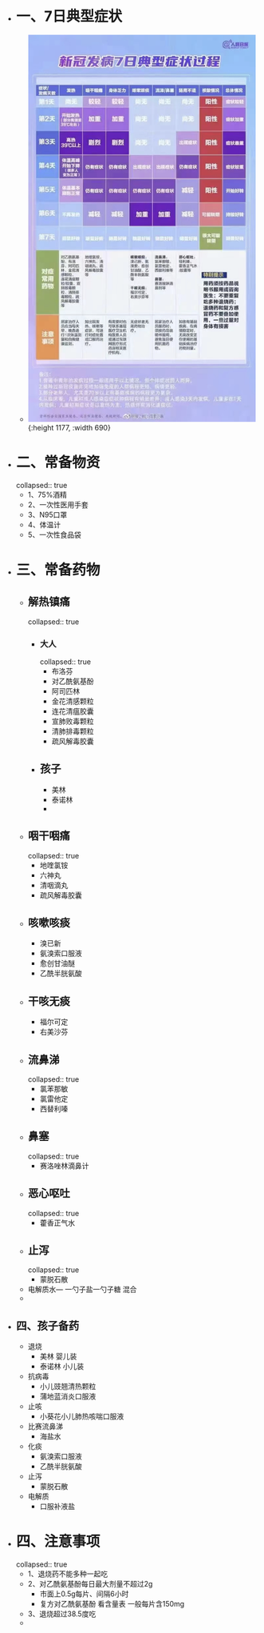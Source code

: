 - # 一、7日典型症状
	- ![image.png](../assets/image_1670939680474_0.png){:height 1177, :width 690}
- # 二、常备物资
  collapsed:: true
	- 1、75%酒精
	- 2、一次性医用手套
	- 3、N95口罩
	- 4、体温计
	- 5、一次性食品袋
- # 三、常备药物
	- ## 解热镇痛
	  collapsed:: true
		- ### 大人
		  collapsed:: true
			- 布洛芬
			- 对乙酰氨基酚
			- 阿司匹林
			- 金花清感颗粒
			- 连花清瘟胶囊
			- 宣肺败毒颗粒
			- 清肺排毒颗粒
			- 疏风解毒胶囊
		- ## 孩子
			- 美林
			- 泰诺林
			-
	- ## 咽干咽痛
	  collapsed:: true
		- 地喹氯铵
		- 六神丸
		- 清咽滴丸
		- 疏风解毒胶囊
	- ## 咳嗽咳痰
		- 溴已新
		- 氨溴索口服液
		- 愈创甘油醚
		- 乙酰半胱氨酸
	- ## 干咳无痰
		- 福尔可定
		- 右美沙芬
	- ## 流鼻涕
	  collapsed:: true
		- 氯苯那敏
		- 氯雷他定
		- 西替利嗪
	- ## 鼻塞
	  collapsed:: true
		- 赛洛唑林滴鼻计
	- ## 恶心呕吐
	  collapsed:: true
		- 藿香正气水
	- ## 止泻
	  collapsed:: true
		- 蒙脱石散
	- 电解质水— 一勺子盐一勺子糖 混合
	-
- ## 四、孩子备药
	- 退烧
		- 美林        婴儿装
		- 泰诺林    小儿装
	- 抗病毒
		- 小儿豉翘清热颗粒
		- 蒲地蓝消炎口服液
	- 止咳
		- 小葵花小儿肺热咳喘口服液
	- 比赛流鼻涕
		- 海盐水
	- 化痰
		- 氨溴索口服液
		- 乙酰半胱氨酸
	- 止泻
		- 蒙脱石散
	- 电解质
		- 口服补液盐
- # 四、注意事项
  collapsed:: true
	- 1、退烧药不能多种一起吃
	- 2、对乙酰氨基酚每日最大剂量不超过2g
		- 市面上0.5g每片、间隔6小时
		- 复方对乙酰氨基酚 看含量表 一般每片含150mg
	- 3、退烧超过38.5度吃
	-